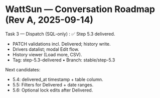 # WattSun — Conversation Roadmap (Rev A, 2025-09-14)

Task 3 — Dispatch (SQL-only) : ✅ Step 5.3 delivered.
- PATCH validations incl. Delivered; history write.
- Drivers datalist; modal Edit flow.
- History viewer (Load more, CSV).
- Tag: step-5.3-delivered • Branch: stable/step-5.3

Next candidates:
- 5.4: delivered_at timestamp + table column.
- 5.5: Filters for Delivered + date ranges.
- 5.6: Optional lock edits after Delivered.
